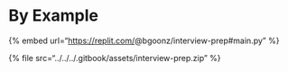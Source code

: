 By Example
==========

{% embed url=“https://replit.com/<span class="citation" data-cites="bgoonz/interview-prep">@bgoonz/interview-prep</span>\#main.py” %}

{% file src=“../../../.gitbook/assets/interview-prep.zip” %}
